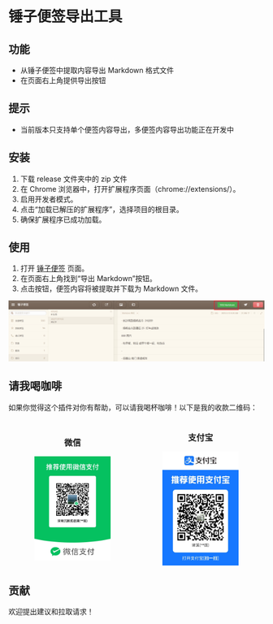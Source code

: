 # 锤子便签导出工具

## 功能

- 从锤子便签中提取内容导出 Markdown 格式文件
- 在页面右上角提供导出按钮

## 提示
 - 当前版本只支持单个便签内容导出，多便签内容导出功能正在开发中

## 安装

1. 下载 release 文件夹中的 zip 文件
2. 在 Chrome 浏览器中，打开扩展程序页面（chrome://extensions/）。
3. 启用开发者模式。
4. 点击“加载已解压的扩展程序”，选择项目的根目录。
5. 确保扩展程序已成功加载。

## 使用

1. 打开 [锤子便签](https://yun.smartisan.com/) 页面。
2. 在页面右上角找到“导出 Markdown”按钮。
3. 点击按钮，便签内容将被提取并下载为 Markdown 文件。

![插件预览](public/imgs/preview.png)

## 请我喝咖啡

如果你觉得这个插件对你有帮助，可以请我喝杯咖啡！以下是我的收款二维码：

<div style="display: flex; justify-content: space-around; align-items: center;">
  <div style="text-align: center;">
    <h3>微信</h3>
    <img src="public/imgs/wechat-pay.jpg" alt="请我喝咖啡 - 微信" style="width: 150px; height: auto;" />
  </div>
  <div style="text-align: center;">
    <h3>支付宝</h3>
    <img src="public/imgs/alipay.jpg" alt="请我喝咖啡 - 支付宝" style="width: 150px; height: auto;" />
  </div>
</div>

## 贡献

欢迎提出建议和拉取请求！
